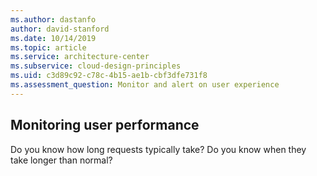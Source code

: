 ```yaml
---
ms.author: dastanfo
author: david-stanford
ms.date: 10/14/2019
ms.topic: article
ms.service: architecture-center
ms.subservice: cloud-design-principles
ms.uid: c3d89c92-c78c-4b15-ae1b-cbf3dfe731f8
ms.assessment_question: Monitor and alert on user experience
---
```

## Monitoring user performance

Do you know how long requests typically take?  Do you know when they take longer than normal?
